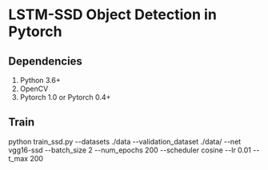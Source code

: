 # LSTM-SSD Object Detection in Pytorch

## Dependencies
1. Python 3.6+
2. OpenCV
3. Pytorch 1.0 or Pytorch 0.4+

## Train
python train_ssd.py --datasets ./data --validation_dataset ./data/ --net vgg16-ssd --batch_size 2 --num_epochs 200 --scheduler cosine --lr 0.01 --t_max 200

